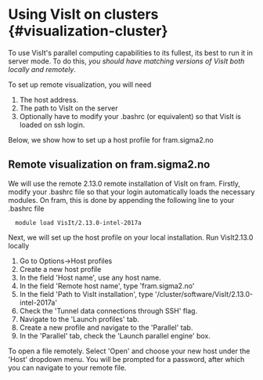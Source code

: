 Using VisIt on clusters {#visualization-cluster}
=======================

To use VisIt's parallel computing capabilities to its fullest, its best to run it in server mode. To do this, _you should have matching versions of VisIt both locally and remotely_.

To set up remote visualization, you will need

1. The host address.
2. The path to VisIt on the server
3. Optionally have to modify your .bashrc (or equivalent) so that VisIt is loaded on ssh login.

Below, we show how to set up a host profile for fram.sigma2.no

Remote visualization on fram.sigma2.no
--------------------------------------

We will use the remote 2.13.0 remote installation of VisIt on fram. Firstly, modify your .bashrc file so that your login automatically loads the necessary modules. On fram, this is done by appending the following line to your .bashrc file

      module load VisIt/2.13.0-intel-2017a

Next, we will set up the host profile on your local installation. Run VisIt2.13.0 locally

1. Go to Options->Host profiles
2. Create a new host profile
3. In the field 'Host name', use any host name. 
4. In the field 'Remote host name', type 'fram.sigma2.no'
5. In the field 'Path to VisIt installation', type '/cluster/software/VisIt/2.13.0-intel-2017a'
6. Check the 'Tunnel data connections through SSH' flag.
7. Navigate to the 'Launch profiles' tab.
8. Create a new profile and navigate to the 'Parallel' tab.
9. In the 'Parallel' tab, check the 'Launch parallel engine' box.

To open a file remotely. Select 'Open' and choose your new host under the 'Host' dropdown menu. You will be prompted for a password, after which you can navigate to your remote file. 